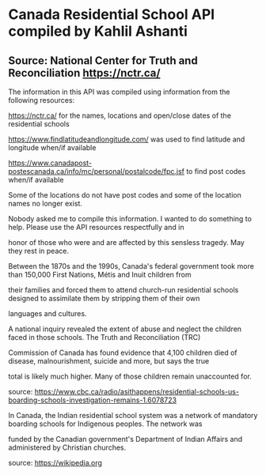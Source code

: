 # Canada Residential School API compiled by Kahlil Ashanti

## Source: National Center for Truth and Reconciliation https://nctr.ca/

The information in this API was compiled using information from the following resources:

https://nctr.ca/ for the names, locations and open/close dates of the residential schools

https://www.findlatitudeandlongitude.com/ was used to find latitude and longitude when/if available

https://www.canadapost-postescanada.ca/info/mc/personal/postalcode/fpc.jsf to find post codes when/if available

Some of the locations do not have post codes and some of the location names no longer exist.

Nobody asked me to compile this information.  I wanted to do something to help.  Please use the API resources respectfully and in 

honor of those who were and are affected by this sensless tragedy.  May they rest in peace.

Between the 1870s and the 1990s, Canada's federal government took more than 150,000 First Nations, Métis and Inuit children from 

their families and forced them to attend church-run residential schools designed to assimilate them by stripping them of their own 

languages and cultures. 

A national inquiry revealed the extent of abuse and neglect the children faced in those schools. The Truth and Reconciliation (TRC) 

Commission of Canada has found evidence that 4,100 children died of disease, malnourishment, suicide and more, but says the true 

total is likely much higher. Many of those children remain unaccounted for.

source: https://www.cbc.ca/radio/asithappens/residential-schools-us-boarding-schools-investigation-remains-1.6078723

In Canada, the Indian residential school system was a network of mandatory boarding schools for Indigenous peoples. The network was 

funded by the Canadian government's Department of Indian Affairs and administered by Christian churches.

source: https://wikipedia.org

